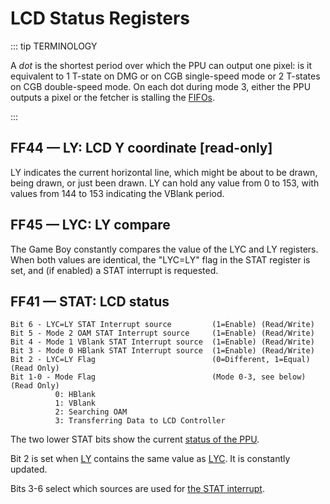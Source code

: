 # LCD Status Registers

::: tip TERMINOLOGY

A *dot* is the shortest period over which the PPU can output one pixel: is it equivalent to 1 T-state on DMG or on CGB single-speed mode or 2 T-states on CGB double-speed mode. On each dot during mode 3, either the PPU outputs a pixel or the fetcher is stalling the [FIFOs](<#Pixel FIFO>).

:::

## FF44 — LY: LCD Y coordinate \[read-only\]

LY indicates the current horizontal line, which might be about to be drawn,
being drawn, or just been drawn. LY can hold any value from 0 to 153, with
values from 144 to 153 indicating the VBlank period.

## FF45 — LYC: LY compare

The Game Boy constantly compares the value of the LYC and LY registers.
When both values are identical, the "LYC=LY" flag in the STAT register
is set, and (if enabled) a STAT interrupt is requested.

## FF41 — STAT: LCD status

```
Bit 6 - LYC=LY STAT Interrupt source         (1=Enable) (Read/Write)
Bit 5 - Mode 2 OAM STAT Interrupt source     (1=Enable) (Read/Write)
Bit 4 - Mode 1 VBlank STAT Interrupt source  (1=Enable) (Read/Write)
Bit 3 - Mode 0 HBlank STAT Interrupt source  (1=Enable) (Read/Write)
Bit 2 - LYC=LY Flag                          (0=Different, 1=Equal) (Read Only)
Bit 1-0 - Mode Flag                          (Mode 0-3, see below) (Read Only)
          0: HBlank
          1: VBlank
          2: Searching OAM
          3: Transferring Data to LCD Controller
```

The two lower STAT bits show the current [status of the PPU](<#STAT modes>).

Bit 2 is set when [LY](<#FF44 — LY: LCD Y coordinate \[read-only\]>) contains the same value as [LYC](<#FF45 — LYC: LY compare>).
It is constantly updated.

Bits 3-6 select which sources are used for [the STAT interrupt](<#INT $48 — STAT interrupt>).
